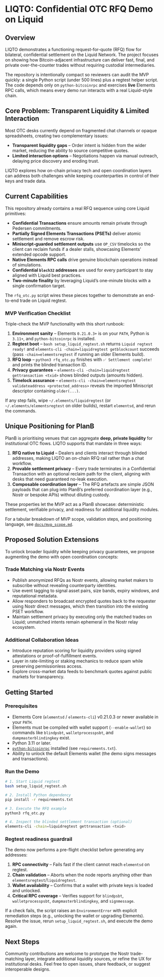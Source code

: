 # LIQTO: Confidential OTC RFQ Demo on Liquid

## Overview
LIQTO demonstrates a functioning request-for-quote (RFQ) flow for bilateral, confidential settlement on the Liquid Network. The project focuses on showing how Bitcoin-adjacent infrastructure can deliver fast, final, and private over-the-counter trades without requiring custodial intermediaries.

The repository is intentionally compact so reviewers can audit the MVP quickly: a single Python script (under 500 lines) plus a regtest helper script. The code depends only on `python-bitcoinrpc` and exercises **live** Elements RPC calls, which means every demo run interacts with a real Liquid-style chain.

## Core Problem: Transparent Liquidity & Limited Interaction
Most OTC desks currently depend on fragmented chat channels or opaque spreadsheets, creating two complementary issues:

- **Transparent liquidity gaps** – Order intent is hidden from the wider market, reducing the ability to source competitive quotes.
- **Limited interaction options** – Negotiations happen via manual outreach, delaying price discovery and eroding trust.

LIQTO explores how on-chain privacy tech and open coordination layers can address both challenges while keeping counterparties in control of their keys and trade data.

## Current Capabilities
This repository already contains a real RFQ sequence using core Liquid primitives:

- **Confidential Transactions** ensure amounts remain private through Pedersen commitments.
- **Partially Signed Elements Transactions (PSETs)** deliver atomic settlement and remove escrow risk.
- **Miniscript-guarded settlement outputs** use `OP_CSV` timelocks so the client can reclaim funds if a dealer stalls, showcasing Elements' extended opcode support.
- **Native Elements RPC calls** drive genuine blockchain operations instead of simulations.
- **Confidential `blech32` addresses** are used for every participant to stay aligned with Liquid best practices.
- **Two-minute finality** by leveraging Liquid’s one-minute blocks with a single confirmation target.

The `rfq_otc.py` script wires these pieces together to demonstrate an end-to-end trade on Liquid regtest.

### MVP Verification Checklist
Triple-check the MVP functionality with this short runbook:

1. **Environment sanity** – Elements `0.21.0.3+` is on your `PATH`, Python is `3.11+`, and `python-bitcoinrpc` is installed.
2. **Regtest boot** – `bash setup_liquid_regtest.sh` returns `Liquid regtest ready!` and `elements-cli -chain=liquidregtest getblockcount` succeeds (pass `-chain=elementsregtest` if running an older Elements build).
3. **RFQ loop** – `python3 rfq_otc.py` finishes with `✅ Settlement complete!` and prints the blinded transaction ID.
4. **Privacy guarantees** – `elements-cli -chain=liquidregtest gettransaction <txid>` shows blinded outputs (amounts hidden).
5. **Timelock assurance** – `elements-cli -chain=elementsregtest validateaddress <protected_address>` reveals the imported Miniscript descriptor containing `older(...)`.

If any step fails, wipe `~/.elements/liquidregtest` (or `~/.elements/elementsregtest` on older builds), restart `elementsd`, and rerun the commands.

## Unique Positioning for PlanB
PlanB is prioritising venues that can aggregate **deep, private liquidity** for institutional OTC flows. LIQTO supports that mandate in three ways:

1. **RFQ native to Liquid** – Dealers and clients interact through blinded addresses, making LIQTO an on-chain RFQ rail rather than a chat workflow.
2. **Provable settlement privacy** – Every trade terminates in a Confidential Transaction with an optional reclaim path for the client, aligning with desks that need guaranteed no-leak execution.
3. **Composable coordination layer** – The RFQ artefacts are simple JSON payloads that can plug into PlanB’s preferred coordination layer (e.g., Nostr or bespoke APIs) without diluting custody.

These properties let the MVP act as a PlanB showcase: deterministic settlement, verifiable privacy, and readiness for additional liquidity modules.

For a tabular breakdown of MVP scope, validation steps, and positioning language, see [`docs/mvp_scope.md`](docs/mvp_scope.md).

## Proposed Solution Extensions
To unlock broader liquidity while keeping privacy guarantees, we propose augmenting the demo with open coordination concepts:

### Trade Matching via Nostr Events
- Publish anonymized RFQs as Nostr events, allowing market makers to subscribe without revealing counterparty identities.
- Use event tagging to signal asset pairs, size bands, expiry windows, and reputational metadata.
- Allow responders to broadcast encrypted quotes back to the requester using Nostr direct messages, which then transition into the existing PSET workflow.
- Maintain settlement privacy by executing only the matched trades on Liquid; unmatched intents remain ephemeral in the Nostr relay ecosystem.

### Additional Collaboration Ideas
- Introduce reputation scoring for liquidity providers using signed attestations or proof-of-fulfillment events.
- Layer in rate-limiting or staking mechanics to reduce spam while preserving permissionless access.
- Explore cross-market data feeds to benchmark quotes against public markets for transparency.

## Getting Started
### Prerequisites
- Elements Core (`elementsd` / `elements-cli`) v0.21.0.3 or newer available in your `PATH`.
- Elements must be compiled with wallet support (``--enable-wallet``) so commands like `blindpsbt`, `walletprocesspsbt`, and `dumpmasterblindingkey` exist.
- Python 3.11 or later.
- [`python-bitcoinrpc`](https://pypi.org/project/python-bitcoinrpc/) installed (see `requirements.txt`).
- Ability to unlock the default Elements wallet (the demo signs messages and transactions).

### Run the Demo
```bash
# 1. Start Liquid regtest
bash setup_liquid_regtest.sh

# 2. Install Python dependency
pip install -r requirements.txt

# 3. Execute the RFQ example
python3 rfq_otc.py

# 4. Inspect the blinded settlement transaction (optional)
elements-cli -chain=liquidregtest gettransaction <txid>
```

### Regtest readiness guardrail
The demo now performs a pre-flight checklist before generating any addresses:

1. **RPC connectivity** – Fails fast if the client cannot reach `elementsd` on regtest.
2. **Chain validation** – Aborts when the node reports anything other than `elementsregtest`/`liquidregtest`.
3. **Wallet availability** – Confirms that a wallet with private keys is loaded and unlocked.
4. **Critical RPC coverage** – Verifies support for `blindpsbt`, `walletprocesspsbt`, `dumpmasterblindingkey`, and `signmessage`.

If a check fails, the script raises an `EnvironmentError` with explicit remediation steps
(e.g., unlocking the wallet or upgrading Elements). Resolve the issue, rerun `setup_liquid_regtest.sh`,
and execute the demo again.

## Next Steps
Community contributions are welcome to prototype the Nostr trade-matching layer, integrate additional liquidity sources, or refine the UX for institutional desks. Feel free to open issues, share feedback, or suggest interoperable designs.
